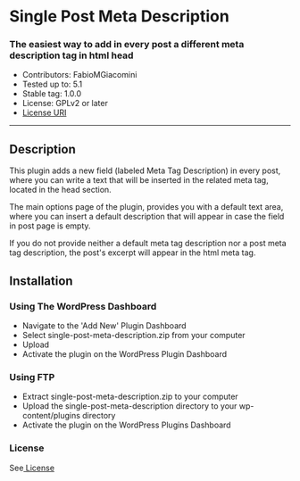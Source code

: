 # Single Post Meta Description
<h3> The easiest way to add in every post a different meta description tag in html head </h3>
<ul>
  <li>Contributors: FabioMGiacomini</li>
<li>Tested up to: 5.1</li>
  <li>Stable tag: 1.0.0</li>
<li>License: GPLv2 or later</li>

<li><a href="https://www.gnu.org/licenses/gpl-2.0.html">License URI</a></li>
</ul>
<hr>
<h2>Description</h2>
<p>This plugin adds a new field (labeled Meta Tag Description) in every post, where you can write a text that will be inserted in the related meta tag, located in the head section.

The main options page of the plugin, provides you with a default text area, where you can insert a default description that will appear in case the field in post page is empty.

If you do not provide neither a default meta tag description nor a post meta tag  description, the post's excerpt will appear in the html meta tag.
</p>
<h2>Installation</h2>
<h3>Using The WordPress Dashboard</h3>
<ul>
<li>Navigate to the 'Add New' Plugin Dashboard</li>
<li>Select single-post-meta-description.zip from your computer</li>
<li>Upload</li>
<li>Activate the plugin on the WordPress Plugin Dashboard</li>
</ul>
<h3>Using FTP</h3>
<ul>
<li>Extract single-post-meta-description.zip to your computer</li>
<li>Upload the single-post-meta-description directory to your wp-content/plugins directory</li>
<li>Activate the plugin on the WordPress Plugins Dashboard</li>
</ul>
<h3>License</h3>
<p>See<a href="https://www.gnu.org/licenses/gpl-2.0.html"> License</a></p>
